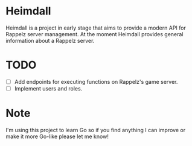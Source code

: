 # Heimdall

Heimdall is a project in early stage that aims to provide a modern API for Rappelz server management. At the moment Heimdall provides general information about a Rappelz server.

# TODO
- [ ] Add endpoints for executing functions on Rappelz's game server.  
- [ ] Implement users and roles.  

# Note

I'm using this project to learn Go so if you find anything I can improve or make it more Go-like please let me know!